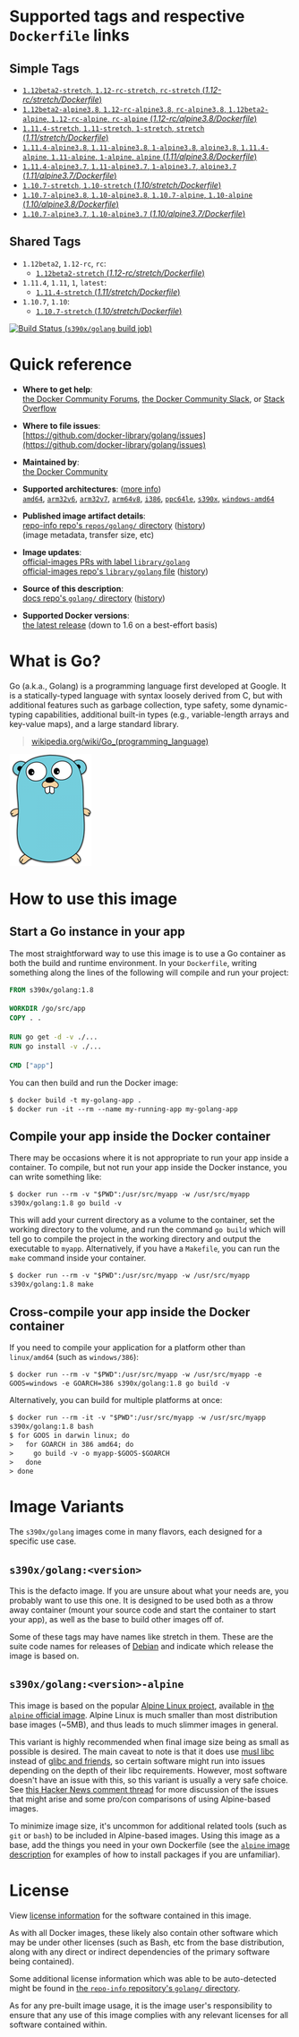 <!--

********************************************************************************

WARNING:

    DO NOT EDIT "golang/README.md"

    IT IS AUTO-GENERATED

    (from the other files in "golang/" combined with a set of templates)

********************************************************************************

-->

# Supported tags and respective `Dockerfile` links

## Simple Tags

-	[`1.12beta2-stretch`, `1.12-rc-stretch`, `rc-stretch` (*1.12-rc/stretch/Dockerfile*)](https://github.com/docker-library/golang/blob/ad773d11d0bdf21d1f4bc4adf7ea580e71f49d10/1.12-rc/stretch/Dockerfile)
-	[`1.12beta2-alpine3.8`, `1.12-rc-alpine3.8`, `rc-alpine3.8`, `1.12beta2-alpine`, `1.12-rc-alpine`, `rc-alpine` (*1.12-rc/alpine3.8/Dockerfile*)](https://github.com/docker-library/golang/blob/ad773d11d0bdf21d1f4bc4adf7ea580e71f49d10/1.12-rc/alpine3.8/Dockerfile)
-	[`1.11.4-stretch`, `1.11-stretch`, `1-stretch`, `stretch` (*1.11/stretch/Dockerfile*)](https://github.com/docker-library/golang/blob/304174c7c604cbb7dd445ab58f479efe98f3bbf4/1.11/stretch/Dockerfile)
-	[`1.11.4-alpine3.8`, `1.11-alpine3.8`, `1-alpine3.8`, `alpine3.8`, `1.11.4-alpine`, `1.11-alpine`, `1-alpine`, `alpine` (*1.11/alpine3.8/Dockerfile*)](https://github.com/docker-library/golang/blob/304174c7c604cbb7dd445ab58f479efe98f3bbf4/1.11/alpine3.8/Dockerfile)
-	[`1.11.4-alpine3.7`, `1.11-alpine3.7`, `1-alpine3.7`, `alpine3.7` (*1.11/alpine3.7/Dockerfile*)](https://github.com/docker-library/golang/blob/304174c7c604cbb7dd445ab58f479efe98f3bbf4/1.11/alpine3.7/Dockerfile)
-	[`1.10.7-stretch`, `1.10-stretch` (*1.10/stretch/Dockerfile*)](https://github.com/docker-library/golang/blob/592ba6d666abe8698b915749723498451060a919/1.10/stretch/Dockerfile)
-	[`1.10.7-alpine3.8`, `1.10-alpine3.8`, `1.10.7-alpine`, `1.10-alpine` (*1.10/alpine3.8/Dockerfile*)](https://github.com/docker-library/golang/blob/592ba6d666abe8698b915749723498451060a919/1.10/alpine3.8/Dockerfile)
-	[`1.10.7-alpine3.7`, `1.10-alpine3.7` (*1.10/alpine3.7/Dockerfile*)](https://github.com/docker-library/golang/blob/592ba6d666abe8698b915749723498451060a919/1.10/alpine3.7/Dockerfile)

## Shared Tags

-	`1.12beta2`, `1.12-rc`, `rc`:
	-	[`1.12beta2-stretch` (*1.12-rc/stretch/Dockerfile*)](https://github.com/docker-library/golang/blob/ad773d11d0bdf21d1f4bc4adf7ea580e71f49d10/1.12-rc/stretch/Dockerfile)
-	`1.11.4`, `1.11`, `1`, `latest`:
	-	[`1.11.4-stretch` (*1.11/stretch/Dockerfile*)](https://github.com/docker-library/golang/blob/304174c7c604cbb7dd445ab58f479efe98f3bbf4/1.11/stretch/Dockerfile)
-	`1.10.7`, `1.10`:
	-	[`1.10.7-stretch` (*1.10/stretch/Dockerfile*)](https://github.com/docker-library/golang/blob/592ba6d666abe8698b915749723498451060a919/1.10/stretch/Dockerfile)

[![Build Status](https://doi-janky.infosiftr.net/job/multiarch/job/s390x/job/golang/badge/icon) (`s390x/golang` build job)](https://doi-janky.infosiftr.net/job/multiarch/job/s390x/job/golang/)

# Quick reference

-	**Where to get help**:  
	[the Docker Community Forums](https://forums.docker.com/), [the Docker Community Slack](https://blog.docker.com/2016/11/introducing-docker-community-directory-docker-community-slack/), or [Stack Overflow](https://stackoverflow.com/search?tab=newest&q=docker)

-	**Where to file issues**:  
	[https://github.com/docker-library/golang/issues](https://github.com/docker-library/golang/issues)

-	**Maintained by**:  
	[the Docker Community](https://github.com/docker-library/golang)

-	**Supported architectures**: ([more info](https://github.com/docker-library/official-images#architectures-other-than-amd64))  
	[`amd64`](https://hub.docker.com/r/amd64/golang/), [`arm32v6`](https://hub.docker.com/r/arm32v6/golang/), [`arm32v7`](https://hub.docker.com/r/arm32v7/golang/), [`arm64v8`](https://hub.docker.com/r/arm64v8/golang/), [`i386`](https://hub.docker.com/r/i386/golang/), [`ppc64le`](https://hub.docker.com/r/ppc64le/golang/), [`s390x`](https://hub.docker.com/r/s390x/golang/), [`windows-amd64`](https://hub.docker.com/r/winamd64/golang/)

-	**Published image artifact details**:  
	[repo-info repo's `repos/golang/` directory](https://github.com/docker-library/repo-info/blob/master/repos/golang) ([history](https://github.com/docker-library/repo-info/commits/master/repos/golang))  
	(image metadata, transfer size, etc)

-	**Image updates**:  
	[official-images PRs with label `library/golang`](https://github.com/docker-library/official-images/pulls?q=label%3Alibrary%2Fgolang)  
	[official-images repo's `library/golang` file](https://github.com/docker-library/official-images/blob/master/library/golang) ([history](https://github.com/docker-library/official-images/commits/master/library/golang))

-	**Source of this description**:  
	[docs repo's `golang/` directory](https://github.com/docker-library/docs/tree/master/golang) ([history](https://github.com/docker-library/docs/commits/master/golang))

-	**Supported Docker versions**:  
	[the latest release](https://github.com/docker/docker-ce/releases/latest) (down to 1.6 on a best-effort basis)

# What is Go?

Go (a.k.a., Golang) is a programming language first developed at Google. It is a statically-typed language with syntax loosely derived from C, but with additional features such as garbage collection, type safety, some dynamic-typing capabilities, additional built-in types (e.g., variable-length arrays and key-value maps), and a large standard library.

> [wikipedia.org/wiki/Go_(programming_language)](http://en.wikipedia.org/wiki/Go_%28programming_language%29)

![logo](https://raw.githubusercontent.com/docker-library/docs/01c12653951b2fe592c1f93a13b4e289ada0e3a1/golang/logo.png)

# How to use this image

## Start a Go instance in your app

The most straightforward way to use this image is to use a Go container as both the build and runtime environment. In your `Dockerfile`, writing something along the lines of the following will compile and run your project:

```dockerfile
FROM s390x/golang:1.8

WORKDIR /go/src/app
COPY . .

RUN go get -d -v ./...
RUN go install -v ./...

CMD ["app"]
```

You can then build and run the Docker image:

```console
$ docker build -t my-golang-app .
$ docker run -it --rm --name my-running-app my-golang-app
```

## Compile your app inside the Docker container

There may be occasions where it is not appropriate to run your app inside a container. To compile, but not run your app inside the Docker instance, you can write something like:

```console
$ docker run --rm -v "$PWD":/usr/src/myapp -w /usr/src/myapp s390x/golang:1.8 go build -v
```

This will add your current directory as a volume to the container, set the working directory to the volume, and run the command `go build` which will tell go to compile the project in the working directory and output the executable to `myapp`. Alternatively, if you have a `Makefile`, you can run the `make` command inside your container.

```console
$ docker run --rm -v "$PWD":/usr/src/myapp -w /usr/src/myapp s390x/golang:1.8 make
```

## Cross-compile your app inside the Docker container

If you need to compile your application for a platform other than `linux/amd64` (such as `windows/386`):

```console
$ docker run --rm -v "$PWD":/usr/src/myapp -w /usr/src/myapp -e GOOS=windows -e GOARCH=386 s390x/golang:1.8 go build -v
```

Alternatively, you can build for multiple platforms at once:

```console
$ docker run --rm -it -v "$PWD":/usr/src/myapp -w /usr/src/myapp s390x/golang:1.8 bash
$ for GOOS in darwin linux; do
>   for GOARCH in 386 amd64; do
>     go build -v -o myapp-$GOOS-$GOARCH
>   done
> done
```

# Image Variants

The `s390x/golang` images come in many flavors, each designed for a specific use case.

## `s390x/golang:<version>`

This is the defacto image. If you are unsure about what your needs are, you probably want to use this one. It is designed to be used both as a throw away container (mount your source code and start the container to start your app), as well as the base to build other images off of.

Some of these tags may have names like stretch in them. These are the suite code names for releases of [Debian](https://wiki.debian.org/DebianReleases) and indicate which release the image is based on.

## `s390x/golang:<version>-alpine`

This image is based on the popular [Alpine Linux project](http://alpinelinux.org), available in [the `alpine` official image](https://hub.docker.com/_/alpine). Alpine Linux is much smaller than most distribution base images (~5MB), and thus leads to much slimmer images in general.

This variant is highly recommended when final image size being as small as possible is desired. The main caveat to note is that it does use [musl libc](http://www.musl-libc.org) instead of [glibc and friends](http://www.etalabs.net/compare_libcs.html), so certain software might run into issues depending on the depth of their libc requirements. However, most software doesn't have an issue with this, so this variant is usually a very safe choice. See [this Hacker News comment thread](https://news.ycombinator.com/item?id=10782897) for more discussion of the issues that might arise and some pro/con comparisons of using Alpine-based images.

To minimize image size, it's uncommon for additional related tools (such as `git` or `bash`) to be included in Alpine-based images. Using this image as a base, add the things you need in your own Dockerfile (see the [`alpine` image description](https://hub.docker.com/_/alpine/) for examples of how to install packages if you are unfamiliar).

# License

View [license information](http://golang.org/LICENSE) for the software contained in this image.

As with all Docker images, these likely also contain other software which may be under other licenses (such as Bash, etc from the base distribution, along with any direct or indirect dependencies of the primary software being contained).

Some additional license information which was able to be auto-detected might be found in [the `repo-info` repository's `golang/` directory](https://github.com/docker-library/repo-info/tree/master/repos/golang).

As for any pre-built image usage, it is the image user's responsibility to ensure that any use of this image complies with any relevant licenses for all software contained within.
